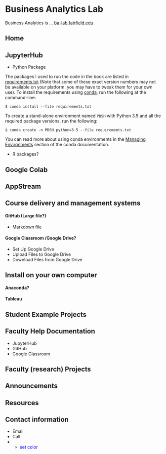 # Business Analytics Lab

Business Analytics is ... [ba-lab.fairfield.edu](ba-lab.fairfield.edu)

## Home
 
## JupyterHub 

+ Python Package

The packages I used to run the code in the book are listed in [requirements.txt](requirements.txt) (Note that some of these exact version numbers may not be available on your platform: you may have to tweak them for your own use).
To install the requirements using [conda](http://conda.pydata.org), run the following at the command-line:

```
$ conda install --file requirements.txt
```

To create a stand-alone environment named ``PDSH`` with Python 3.5 and all the required package versions, run the following:

```
$ conda create -n PDSH python=3.5 --file requirements.txt
```

You can read more about using conda environments in the [Managing Environments](http://conda.pydata.org/docs/using/envs.html) section of the conda documentation.

+ R packages?

## Google Colab

## AppStream


## Course delivery and management systems

#### GitHub (Large file?)
+ Markdown file

#### Google Classroom /Google Drive?
+ Set Up Google Drive
+ Upload Files to Google Drive
+ Download Files from Google Drive

## Install on your own computer
#### Anaconda?
#### Tableau

## Student Example Projects
## Faculty Help Documentation
+ JupyterHub
+ GitHub
+ Google Classroom
## Faculty (research) Projects
## Announcements
## Resources
## Contact information
+ Email
+ Call
+ - <span style="color:blue"> set color </span>
